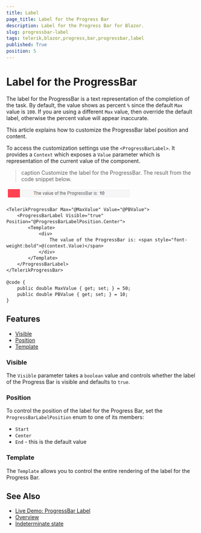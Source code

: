 ```yaml
---
title: Label
page_title: Label for the Progress Bar
description: Label for the Progress Bar for Blazor.
slug: progressbar-label
tags: telerik,blazor,progress,bar,progressbar,label
published: True
position: 5
---
```


# Label for the ProgressBar

The label for the ProgressBar is a text representation of the completion of the task. By default, the value shows as percent `%` since the default `Max` value is `100`. If you are using a different `Max` value, then override the default label, otherwise the percent value will appear inaccurate.

This article explains how to customize the ProgressBar label position and content.

To access the customization settings use the `<ProgressBarLabel>`. It provides a `Context` which exposes a `Value` parameter which is representation of the current value of the component.

>caption Customize the label for the ProgressBar. The result from the code snippet below.

![customize the labels of the progress bar](images/progress-bar-customize-label.png)

````RAZOR
<TelerikProgressBar Max="@MaxValue" Value="@PBValue">
    <ProgressBarLabel Visible="true" Position="@ProgressBarLabelPosition.Center">
        <Template>
            <div>
                The value of the ProgressBar is: <span style="font-weight:bold">@(context.Value)</span>
            </div>
        </Template>
    </ProgressBarLabel>
</TelerikProgressBar>

@code {
    public double MaxValue { get; set; } = 50;
    public double PBValue { get; set; } = 10;
}
````

## Features

* [Visible](#visible)
* [Position](#position)
* [Template](#template)

### Visible

The `Visible` parameter takes a `boolean` value and controls whether the label of the Progress Bar is visible and defaults to `true`.

### Position

To control the position of the label for the Progress Bar, set the `ProgressBarLabelPosition` enum to one of its members:

* `Start`
* `Center`
* `End` - this is the default value

### Template

The `Template` allows you to control the entire rendering of the label for the Progress Bar.


## See Also

  * [Live Demo: ProgressBar Label](https://demos.telerik.com/blazor-ui/progressbar/label)
  * [Overview](slug:progressbar-overview)
  * [Indeterminate state](slug:progressbar-indeterminate-state)
